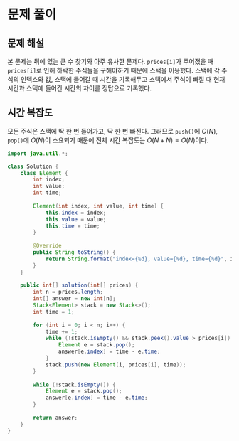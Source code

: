 # 문제 풀이

## 문제 해설

본 문제는 뒤에 있는 큰 수 찾기와 아주 유사한 문제다. `prices[i]`가 주어졌을 때 `prices[i]`로 인해 하락한 주식들을 구해야하기 때문에 스택을 이용했다. 스택에 각 주식의 인덱스와 값, 스택에 들어갈 때 시간을 기록해두고 스택에서 주식이 빠질 때 현재 시간과 스택에 들어간 시간의 차이를 정답으로 기록했다.

## 시간 복잡도

모든 주식은 스택에 딱 한 번 들어가고, 딱 한 번 빠진다. 그러므로 `push()`에 $O(N)$, `pop()`에 $O(N)$이 소요되기 때문에 전체 시간 복잡도는 $O(N+N)=O(N)$이다.

```java
import java.util.*;

class Solution {
    class Element {
        int index;
        int value;
        int time;
        
        Element(int index, int value, int time) {
            this.index = index;
            this.value = value;
            this.time = time;
        }
        
        @Override
        public String toString() {
            return String.format("index={%d}, value={%d}, time={%d}", index, value, time);
        }
    }
    
    public int[] solution(int[] prices) {
        int n = prices.length;
        int[] answer = new int[n];
        Stack<Element> stack = new Stack<>();
        int time = 1;
        
        for (int i = 0; i < n; i++) {
            time += 1;
            while (!stack.isEmpty() && stack.peek().value > prices[i]) {
                Element e = stack.pop();
                answer[e.index] = time - e.time;
            }
            stack.push(new Element(i, prices[i], time));
        }
        
        while (!stack.isEmpty()) {
            Element e = stack.pop();
            answer[e.index] = time - e.time;
        }
        
        return answer;
    }
}
```